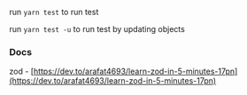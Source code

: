 run `yarn test`
to run test

run `yarn test -u`
to run test by updating objects

### Docs

zod -
[https://dev.to/arafat4693/learn-zod-in-5-minutes-17pn](https://dev.to/arafat4693/learn-zod-in-5-minutes-17pn)
